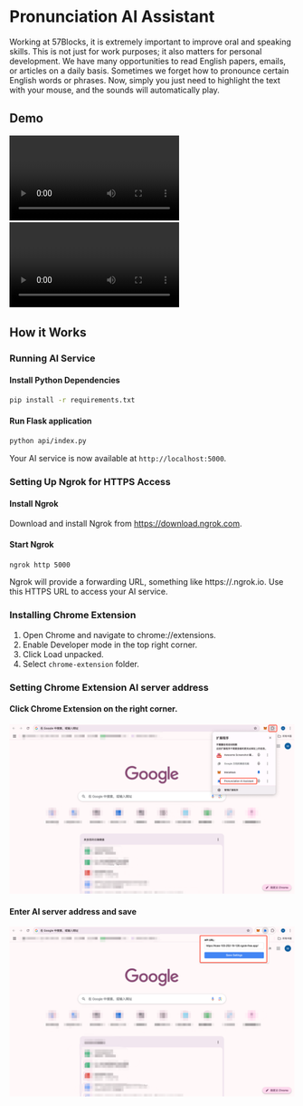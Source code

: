 # Pronunciation AI Assistant

Working at 57Blocks, it is extremely important to improve oral and speaking skills. This is not just for work purposes; it also matters for personal development. We have many opportunities to read English papers, emails, or articles on a daily basis. Sometimes we forget how to pronounce certain English words or phrases. Now,  simply you just need to highlight the text with your mouse, and the sounds will automatically play.

## Demo

<video src="/docs/example.mp4"></video>
![](/docs/example.mp4)

## How it Works

### Running AI Service

#### Install Python Dependencies

```bash
pip install -r requirements.txt
```

#### Run Flask application

```bash
python api/index.py
```

Your AI service is now available at `http://localhost:5000`.

### Setting Up Ngrok for HTTPS Access

#### Install Ngrok

Download and install Ngrok from https://download.ngrok.com.

#### Start Ngrok

```bash
ngrok http 5000
```

Ngrok will provide a forwarding URL, something like https://<your-ngrok-id>.ngrok.io. Use this HTTPS URL to access your AI service.

### Installing Chrome Extension

1. Open Chrome and navigate to chrome://extensions.
2. Enable Developer mode in the top right corner.
3. Click Load unpacked.
4. Select `chrome-extension` folder.

### Setting Chrome Extension AI server address

#### Click Chrome Extension on the right corner.
![screenshot1.png](/docs/screenshot1.png)

#### Enter AI server address and save
![screenshot2.png](/docs/screenshot2.png)
